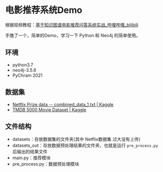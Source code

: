 # 电影推荐系统Demo

根据视频教程：[基于知识图谱电影推荐问答系统实战_哔哩哔哩_bilibili](https://www.bilibili.com/video/BV1aU4y1g7hw)

手撸了一个，简单的Demo，学习一下 Python 和 Neo4j 的简单使用。

## 环境

- python3.7
- neo4j-3.5.6
- PyChram 2021

## 数据集

- [Netflix Prize data -- combined_data_1.txt | Kaggle](https://www.kaggle.com/netflix-inc/netflix-prize-data?select=combined_data_1.txt)
- [TMDB 5000 Movie Dataset | Kaggle](https://www.kaggle.com/tmdb/tmdb-movie-metadata)

## 文件结构

- datasets：存放数据集的文件夹(其中 Netflix数据集 过大没有上传)
- datasets_out：存放数据预处理结果的文件夹，也就是运行 `pre_process.py` 后输出的结果文件
- main.py：推荐模块
- pre_process.py：数据预处理模块